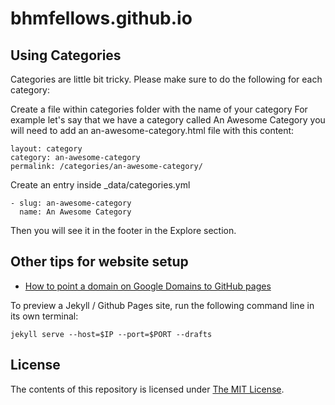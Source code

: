 # bhmfellows.github.io


## Using Categories

Categories are little bit tricky. Please make sure to do the following for each category:

Create a file within categories folder with the name of your category For example let's say that we have a category called An Awesome Category you will need to add an an-awesome-category.html file with this content:

```
layout: category
category: an-awesome-category
permalink: /categories/an-awesome-category/
```

Create an entry inside _data/categories.yml

```
- slug: an-awesome-category
  name: An Awesome Category
```  
   
Then you will see it in the footer in the Explore section.

## Other tips for website setup


- [How to point a domain on Google Domains to GitHub pages](http://www.curtismlarson.com/blog/2015/04/12/github-pages-google-domains/)


To preview a Jekyll / Github Pages site, run the following command line in its own terminal:

```
jekyll serve --host=$IP --port=$PORT --drafts
```

## License

The contents of this repository is licensed under [The MIT License](https://opensource.org/licenses/MIT).
